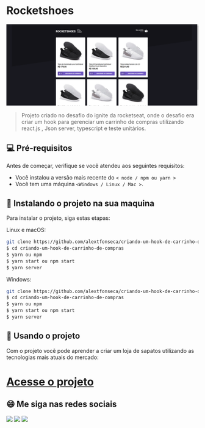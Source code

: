 # Rocketshoes

<img src="./public/rocketshoes.png" alt="exemplo imagem">

> Projeto criado no desafio do ignite da rocketseat, onde o desafio era criar um hook para gerenciar um carrinho de compras utilizando react.js , Json server, typescript e teste unitários.

## 💻 Pré-requisitos

Antes de começar, verifique se você atendeu aos seguintes requisitos:

<!---Estes são apenas requisitos de exemplo. Adicionar, duplicar ou remover conforme necessário--->

- Você instalou a versão mais recente do `< node / npm ou yarn >`
- Você tem uma máquina `<Windows / Linux / Mac >`.

## 🚀 Instalando o projeto <BlogNews> na sua maquina

Para instalar o projeto, siga estas etapas:

Linux e macOS:

```bash
git clone https://github.com/alextfonseca/criando-um-hook-de-carrinho-de-compras.git
$ cd criando-um-hook-de-carrinho-de-compras
$ yarn ou npm
$ yarn start ou npm start
$ yarn server
```

Windows:

```bash
git clone https://github.com/alextfonseca/criando-um-hook-de-carrinho-de-compras.git
$ cd criando-um-hook-de-carrinho-de-compras
$ yarn ou npm
$ yarn start ou npm start
$ yarn server
```

## 🧾 Usando o projeto

Com o projeto você pode aprender a criar um loja de sapatos utilizando as tecnologias mais atuais do mercado:

# <a href="https://github.com/alextfonseca/criando-um-hook-de-carrinho-de-compras">Acesse o projeto</a>

## 😄 Me siga nas redes sociais<br>

<p align="left">

  <a href="https://www.linkedin.com/in/alex-teixeira-da-fonseca-5a99931a2/" alt="Linkedin">
  <img src="https://img.shields.io/badge/-Linkedin-0e76a8?style=flat-square&logo=Linkedin&logoColor=white&link=LINK-DO-SEU-LINKEDIN" /></a>

  <a href="https://wa.me/+5511976184659?text=Olá%20Alex" alt="WhatsApp">
  <img src="https://img.shields.io/badge/-WhatsApp-25d366?style=flat-square&labelColor=25d366&logo=whatsapp&logoColor=white&link=API-DO-SEU-WHATSAPP"/></a>

  <a href="https://www.instagram.com/devalextf/?hl=pt-br" alt="Instagram">
  <img src="https://img.shields.io/badge/-Instagram-DF0174?style=flat-square&labelColor=DF0174&logo=instagram&logoColor=white&link=LINK-DO-SEU-INSTAGRAM"/></a>
</p>
